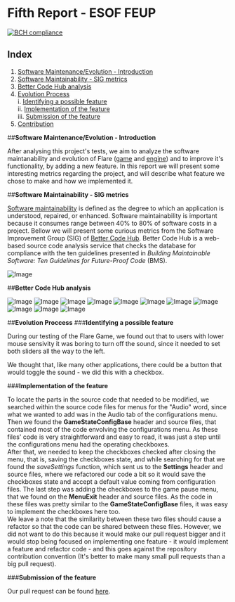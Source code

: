 # Fifth Report - ESOF FEUP

[![BCH compliance](https://bettercodehub.com/edge/badge/andrebreis/flare-engine)](https://bettercodehub.com)

## Index
1. [Software Maintenance/Evolution - Introduction](#intro)
2. [Software Maintainability - SIG metrics](#sig)
3. [Better Code Hub analysis](#bch)
4. [Evolution Process](#evo)  
  i. [Identifying a possible feature](#ident)  
  ii. [Implementation of the feature](#imp)  
  iii. [Submission of the feature](#sub)  
5. [Contribution](#cont)
  
  
 ##**Software Maintenance/Evolution - Introduction** <a name ="intro"></a>
 
 After analysing this project's tests, we aim to analyze the software maintanability and evolution of Flare ([game](https://github.com/clintbellanger/flare-game) and [engine](https://github.com/clintbellanger/flare-engine)) and to improve it's functionality, by adding a new feature. In this report we will present some interesting metrics regarding the project, and will describe what feature we chose to make and how we implemented it.
 
 ##**Software Maintainability - SIG metrics** <a name= "sig"></a>
 
 [Software maintainability](http://www.castsoftware.com/glossary/software-maintainability) is defined as the degree to which an application is understood, repaired, or enhanced. Software maintainability is important because it consumes range between 40% to 80% of software costs in a project. Bellow we will present some curious metrics from the Software Improvement Group (SIG) of [Better Code Hub](https://bettercodehub.com). Better Code Hub is a web-based source code analysis service that checks the database for compliance with the ten guidelines presented in _Building Maintainable Software: Ten Guidelines for Future-Proof Code_ (BMS).
 
  ![Image](https://github.com/Francisca96/flare-game/blob/master/ESOF_docs/res/10guidelines.PNG)
  
  
  ##**Better Code Hub analysis** <a name= "bch"></a>
  
 
  ![Image](https://github.com/Francisca96/flare-game/blob/master/ESOF_docs/res/2.png)
  ![Image](https://github.com/Francisca96/flare-game/blob/master/ESOF_docs/res/3.png)
  ![Image](https://github.com/Francisca96/flare-game/blob/master/ESOF_docs/res/4.png)
  ![Image](https://github.com/Francisca96/flare-game/blob/master/ESOF_docs/res/5.png)
  ![Image](https://github.com/Francisca96/flare-game/blob/master/ESOF_docs/res/6.png)
  ![Image](https://github.com/Francisca96/flare-game/blob/master/ESOF_docs/res/7.png)
  ![Image](https://github.com/Francisca96/flare-game/blob/master/ESOF_docs/res/8.png)
  ![Image](https://github.com/Francisca96/flare-game/blob/master/ESOF_docs/res/9.png)
  ![Image](https://github.com/Francisca96/flare-game/blob/master/ESOF_docs/res/10.png)
  ![Image](https://github.com/Francisca96/flare-game/blob/master/ESOF_docs/res/11.png)
  ![Image](https://github.com/Francisca96/flare-game/blob/master/ESOF_docs/res/12.png)
  

 ##**Evolution Proccess** <a name= "evo"></a>
 ###**Identifying a possible feature** <a name= "ident"></a>

During our testing of the Flare Game, we found out that to users with lower mouse sensivity it was boring to turn off the sound, since it needed to set both sliders all the way to the left.

We thought that, like many other applications, there could be a button that would toggle the sound - we did this with a checkbox.


 ###**Implementation of the feature** <a name= "imp"></a>
 
 To locate the parts in the source code that needed to be modified, we searched within the source code files for menus for the "Audio" word, since what we wanted to add was in the Audio tab of the configurations menu.  
 Then we found the __GameStateConfigBase__ header and source files, that contained most of the code envolving the configurations menu. As these files' code is very straightforward and easy to read, it was just a step until the configurations menu had the operating checkboxes.  
 After that, we needed to keep the checkboxes checked after closing the menu, that is, saving the checkboxes state, and while searching for that we found the _saveSettings_ function, which sent us to the __Settings__ header and source files, where we refactored our code a bit so it would save the checkboxes state and accept a default value coming from configuration files.
 The last step was adding the checkboxes to the game pause menu, that we found on the __MenuExit__ header and source files. As the code in these files was pretty similar to the __GameStateConfigBase__ files, it was easy to implement the checkboxes here too.  
 We leave a note that the similarity between these two files should cause a refactor so that the code can be shared between these files. However, we did not want to do this because it would make our pull request bigger and it would stop being focused on implementing one feature - it would implement a feature and refactor code - and this goes against the repository contribution convention (It's better to make many small pull requests than a big pull request).

###**Submission of the feature** <a name= "sub"></a>

Our pull request can be found [here](https://github.com/clintbellanger/flare-engine/pull/1479).
